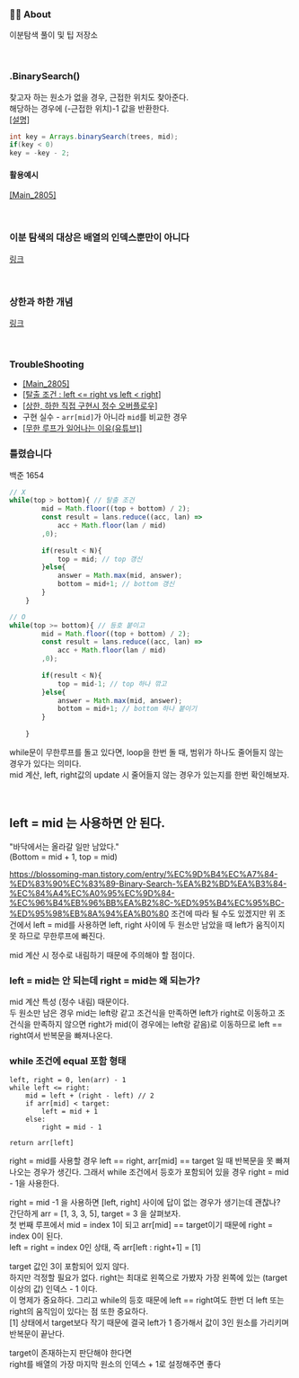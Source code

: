 ### 👨‍💻 About
이분탐색 풀이 및 팁 저장소

<br>

### .BinarySearch()
찾고자 하는 원소가 없을 경우, 근접한 위치도 찾아준다.   
해당하는 경우에 (-근접한 위치)-1 값을 반환한다.  
[[설명]](https://codingdog.tistory.com/entry/java-arrays-binarysearch-%ED%95%A8%EC%88%98%EB%A5%BC-%EC%95%8C%EC%95%84%EB%B4%85%EC%8B%9C%EB%8B%A4)  

```java
int key = Arrays.binarySearch(trees, mid);
if(key < 0)
key = -key - 2;
```
#### 활용예시
[[Main_2805]](https://github.com/AtomicLiquors/Algorithm_Practice/blob/main/binarysearch/Main_2805.java)

<br>

### 이분 탐색의 대상은 배열의 인덱스뿐만이 아니다
[링크](https://st-lab.tistory.com/269)

<br>

### 상한과 하한 개념
[링크](https://github.com/AtomicLiquors/Algorithm_Practice/blob/main/binarysearch/Lower__UpperBound.md)

<br>

### TroubleShooting
- [[Main_2805]](https://github.com/AtomicLiquors/Algorithm_Practice/blob/main/binarysearch/Main_2805.java)  
- [[탈출 조건 : left <= right vs left < right]](https://www.acmicpc.net/blog/view/109)  
- [[상한, 하한 직접 구현시 정수 오버플로우]](https://github.com/AtomicLiquors/Algorithm_Practice/blob/main/binarysearch/Lower__UpperBound.md#-troubleshooting)  
- 구현 실수 - ```arr[mid]```가 아니라 ```mid```를 비교한 경우  
- [[무한 루프가 일어나는 이유(유튜브)]](https://www.youtube.com/watch?v=b9SKfz58Jdo)

### 틀렸습니다  
백준 1654
```javascript
// X
while(top > bottom){ // 탈출 조건
        mid = Math.floor((top + bottom) / 2);
		const result = lans.reduce((acc, lan) => 
			acc + Math.floor(lan / mid)
		,0);
		
		if(result < N){
			top = mid; // top 갱신
		}else{
			answer = Math.max(mid, answer);
			bottom = mid+1; // bottom 갱신
		}
	}
```
```javascript
// O
while(top >= bottom){ // 등호 붙이고
        mid = Math.floor((top + bottom) / 2);
		const result = lans.reduce((acc, lan) => 
			acc + Math.floor(lan / mid)
		,0);
		
		if(result < N){
			top = mid-1; // top 하나 깎고
		}else{
			answer = Math.max(mid, answer);
			bottom = mid+1; // bottom 하나 붙이기
		}
			
	}
```
while문이 무한루프를 돌고 있다면, loop을 한번 돌 때, 범위가 하나도 줄어들지 않는 경우가 있다는 의미다.  
mid 계산, left, right값의 update 시 줄어들지 않는 경우가 있는지를 한번 확인해보자. 

<br>


## left = mid 는 사용하면 안 된다.
"바닥에서는 올라갈 일만 남았다."  
(Bottom = mid + 1, top = mid)

  
https://blossoming-man.tistory.com/entry/%EC%9D%B4%EC%A7%84-%ED%83%90%EC%83%89-Binary-Search-%EA%B2%BD%EA%B3%84-%EC%84%A4%EC%A0%95%EC%9D%84-%EC%96%B4%EB%96%BB%EA%B2%8C-%ED%95%B4%EC%95%BC-%ED%95%98%EB%8A%94%EA%B0%80
조건에 따라 될 수도 있겠지만 위 조건에서 left = mid를 사용하면 left, right 사이에 두 원소만 남았을 때 left가 움직이지 못 하므로 무한루프에 빠진다.  

mid 계산 시 정수로 내림하기 때문에 주의해야 할 점이다.

 

### left = mid는 안 되는데 right = mid는 왜 되는가?

mid 계산 특성 (정수 내림) 때문이다.  
두 원소만 남은 경우 mid는 left랑 같고 조건식을 만족하면 left가 right로 이동하고 조건식을 만족하지 않으면 right가 mid(이 경우에는 left랑 같음)로 이동하므로 left == right여서 반복문을 빠져나온다.  

 

 

### while 조건에 equal 포함 형태
```
left, right = 0, len(arr) - 1
while left <= right:
    mid = left + (right - left) // 2
    if arr[mid] < target:
        left = mid + 1
    else:
        right = mid - 1
        
return arr[left]
 ```

right = mid를 사용할 경우 left == right, arr[mid] == target 일 때 반복문을 못 빠져나오는 경우가 생긴다. 그래서 while 조건에서 등호가 포함되어 있을 경우 right = mid - 1을 사용한다.  

 

right = mid -1 을 사용하면 [left, right] 사이에 답이 없는 경우가 생기는데 괜찮나?  
간단하게 arr = [1, 3, 3, 5], target = 3 을 살펴보자.  
첫 번째 루프에서 mid = index 1이 되고 arr[mid] == target이기 때문에 right = index 0이 된다.  
left = right = index 0인 상태, 즉 arr[left : right+1] = [1]  

target 값인 3이 포함되어 있지 않다.  
하지만 걱정할 필요가 없다. right는 최대로 왼쪽으로 가봤자 가장 왼쪽에 있는 (target 이상의 값) 인덱스 - 1 이다.  
이 명제가 중요하다. 그리고 while의 등호 때문에 left == right여도 한번 더 left 또는 right의 움직임이 있다는 점 또한 중요하다.  
[1] 상태에서 target보다 작기 때문에 결국 left가 1 증가해서 값이 3인 원소를 가리키며 반복문이 끝난다.


target이 존재하는지 판단해야 한다면  
right를 배열의 가장 마지막 원소의 인덱스 + 1로 설정해주면 좋다
